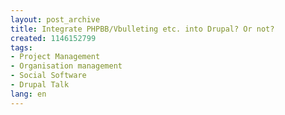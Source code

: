 ```yaml
---
layout: post_archive
title: Integrate PHPBB/Vbulleting etc. into Drupal? Or not?
created: 1146152799
tags:
- Project Management
- Organisation management
- Social Software
- Drupal Talk
lang: en
---
```


